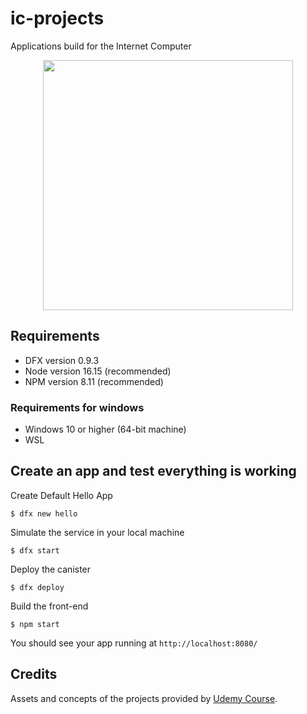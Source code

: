 # ic-projects
Applications build for the Internet Computer

<p align="center">
  <img src="https://coinpogo.com/wp-content/uploads/2021/05/dfinity-logo-98a97c808e0759059960a3cd68afb5c9.jpg" width="400px" />
</p>

## Requirements
<ul>
  <li>DFX version 0.9.3</li>
  <li>Node version 16.15 (recommended)</li>
  <li>NPM version 8.11 (recommended)</li>
</ul>

### Requirements for windows
<ul>
  <li>Windows 10 or higher (64-bit machine)</li>
  <li>WSL</li>
</ul>

## Create an app and test everything is working
Create Default Hello App
```
$ dfx new hello
```
Simulate the service in your local machine
```
$ dfx start
```
Deploy the canister
```
$ dfx deploy
```
Build the front-end
```
$ npm start
```
You should see your app running at `http://localhost:8080/`



## Credits
Assets and concepts of the projects provided by [Udemy Course](https://www.udemy.com/course/the-complete-web-development-bootcamp/).
